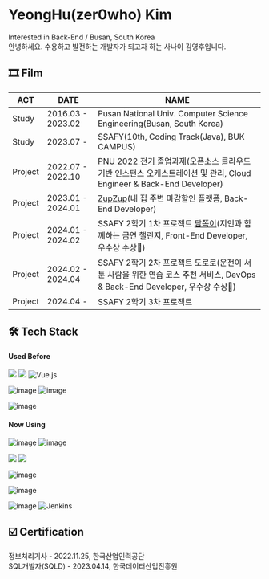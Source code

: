 # YeongHu(zer0who) Kim
Interested in Back-End / Busan, South Korea  
안녕하세요. 수용하고 발전하는 개발자가 되고자 하는 사나이 김영후입니다.

## 🎞 Film
|ACT|DATE|NAME|
|---|---|---|
|Study|2016.03 - 2023.02|Pusan National Univ. Computer Science Engineering(Busan, South Korea)|
|Study|2023.07 - |SSAFY(10th, Coding Track(Java), BUK CAMPUS)|
|Project|2022.07 - 2022.10|[PNU 2022 전기 졸업과제](https://github.com/zer0who/PNU-GRADUATION-TASK)(오픈소스 클라우드 기반 인스턴스 오케스트레이션 및 관리, Cloud Engineer & Back-End Developer)|
|Project|2023.01 - 2024.01|[ZupZup](https://github.com/zer0who/ZupZup_BackEnd)(내 집 주변 마감할인 플랫폼, Back-End Developer)|
|Project|2024.01 - 2024.02|SSAFY 2학기 1차 프로젝트 [담쪽이](https://github.com/zer0who/damjjok)(지인과 함께하는 금연 챌린지, Front-End Developer, 우수상 수상🥈)|
|Project|2024.02 - 2024.04|SSAFY 2학기 2차 프로젝트 도로로(운전이 서툰 사람을 위한 연습 코스 추천 서비스, DevOps & Back-End Developer, 우수상 수상🥈)|
|Project|2024.04 - |SSAFY 2학기 3차 프로젝트|

## 🛠 Tech Stack
#### Used Before

<img src="https://img.shields.io/badge/JavaScript-F7DF1E?style=for-the-badge&logo=JavaScript&logoColor=white"> <img src="https://img.shields.io/badge/React-61DAFB?style=for-the-badge&logo=react&logoColor=white"> ![Vue.js](https://img.shields.io/badge/vuejs-%2335495e.svg?style=for-the-badge&logo=vuedotjs&logoColor=%234FC08D)

![image](	https://img.shields.io/badge/Python-FFD43B?style=for-the-badge&logo=python&logoColor=blue)
![image](https://img.shields.io/badge/Django-092E20?style=for-the-badge&logo=django&logoColor=green)

![image](https://img.shields.io/badge/OpenStack-EE0000?style=for-the-badge&logo=openstack&logoColor=white)

#### Now Using

![image](https://img.shields.io/badge/Java-007396?style=for-the-badge&logo=java17&logoColor=white)
![image](https://img.shields.io/badge/Spring_Boot-6DB33F?style=for-the-badge&logo=springboot&logoColor=green)

<img src="https://img.shields.io/badge/mysql-4479A1?style=for-the-badge&logo=mysql&logoColor=white"> <img src="https://img.shields.io/badge/postgre-4169E1?style=for-the-badge&logo=postgreSQL&logoColor=white">

![image](https://img.shields.io/badge/redis-%23DD0031.svg?&style=for-the-badge&logo=redis&logoColor=white)

![image](https://img.shields.io/badge/Docker-2CA5E0?style=for-the-badge&logo=docker&logoColor=white)

![image](https://img.shields.io/badge/Amazon_AWS-FF9900?style=for-the-badge&logo=amazonaws&logoColor=white) ![Jenkins](https://img.shields.io/badge/jenkins-%232C5263.svg?style=for-the-badge&logo=jenkins&logoColor=white)

## ☑️ Certification
정보처리기사 - 2022.11.25, 한국산업인력공단  
SQL개발자(SQLD) - 2023.04.14, 한국데이터산업진흥원

